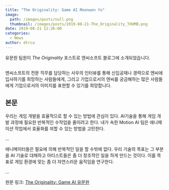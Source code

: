 ```yaml
---
title: "The Originality: Game AI Moonwon Yu"
image: 
  path: /images/posts/null.png
  thumbnail: /images/posts/2019-08-21-The_Originality_THUMB.png
date: 2019-08-21 12:26:00
categories:
  - News
author: dtrca
---
```


유문원 팀원이 *The Originality* 포스트로 엔씨소프트 블로그에 소개되었습니다.

<figure class="align-center">
  <a href="#"><img src="{{ '/images/posts/2019-08-21-The_Originality.jpg' | absolute_url }}" alt=""></a>
</figure>

엔씨소프트의 전문 직무를 담당하는 사우의 인터뷰를 통해 신입공채나 경력으로 엔씨에 입사하기를 희망하는 사람들에게, 그리고 기업으로서의 엔씨를 궁금해하는 많은 사람들에게 기업으로서의 이미지를 표현할 수 있기를 희망합니다.

## 본문

우리는 게임 개발을 효율적으로 할 수 있는 방법에 관심이 있다. AI기술을 통해 게임 개발 과정에 필요한 반복적인 수작업을 줄이려고 한다. 내가 속한 Motion AI 팀은 애니메이션 작업에서 효율화를 꾀할 수 있는 방법을 고민한다.

...

애니메이터들은 필요에 의해 반복적인 일을 할 수밖에 없다. 우리 기술의 목표는 그 부분을 AI 기술로 대체하고 아티스트들은 좀 더 창조적인 일을 하게 만드는 것이다. 이를 목표로 게임 환경에 맞는 좀 더 자연스러운 움직임을 연구한다.

...

원문 링크: [The Originality: Game AI 유문원](https://blog.ncsoft.com/the-originality-game-ai-munwon-yu/)